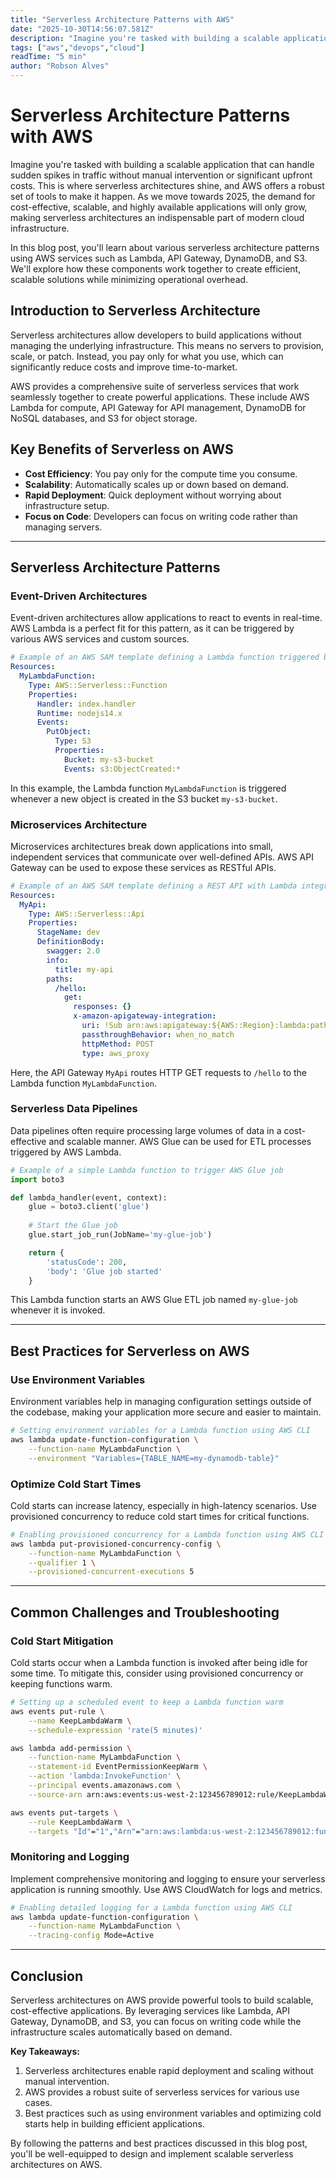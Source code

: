 ```yaml
---
title: "Serverless Architecture Patterns with AWS"
date: "2025-10-30T14:56:07.581Z"
description: "Imagine you're tasked with building a scalable application that can handle sudden spikes in traffic without manual intervention or significant upfront cost..."
tags: ["aws","devops","cloud"]
readTime: "5 min"
author: "Robson Alves"
---
```


# Serverless Architecture Patterns with AWS

Imagine you're tasked with building a scalable application that can handle sudden spikes in traffic without manual intervention or significant upfront costs. This is where serverless architectures shine, and AWS offers a robust set of tools to make it happen. As we move towards 2025, the demand for cost-effective, scalable, and highly available applications will only grow, making serverless architectures an indispensable part of modern cloud infrastructure.

In this blog post, you'll learn about various serverless architecture patterns using AWS services such as Lambda, API Gateway, DynamoDB, and S3. We'll explore how these components work together to create efficient, scalable solutions while minimizing operational overhead.

## Introduction to Serverless Architecture

Serverless architectures allow developers to build applications without managing the underlying infrastructure. This means no servers to provision, scale, or patch. Instead, you pay only for what you use, which can significantly reduce costs and improve time-to-market.

AWS provides a comprehensive suite of serverless services that work seamlessly together to create powerful applications. These include AWS Lambda for compute, API Gateway for API management, DynamoDB for NoSQL databases, and S3 for object storage.

## Key Benefits of Serverless on AWS

- **Cost Efficiency**: You pay only for the compute time you consume.
- **Scalability**: Automatically scales up or down based on demand.
- **Rapid Deployment**: Quick deployment without worrying about infrastructure setup.
- **Focus on Code**: Developers can focus on writing code rather than managing servers.

---

## Serverless Architecture Patterns

### Event-Driven Architectures

Event-driven architectures allow applications to react to events in real-time. AWS Lambda is a perfect fit for this pattern, as it can be triggered by various AWS services and custom sources.

```yaml
# Example of an AWS SAM template defining a Lambda function triggered by S3
Resources:
  MyLambdaFunction:
    Type: AWS::Serverless::Function
    Properties:
      Handler: index.handler
      Runtime: nodejs14.x
      Events:
        PutObject:
          Type: S3
          Properties:
            Bucket: my-s3-bucket
            Events: s3:ObjectCreated:*
```

In this example, the Lambda function `MyLambdaFunction` is triggered whenever a new object is created in the S3 bucket `my-s3-bucket`.

### Microservices Architecture

Microservices architectures break down applications into small, independent services that communicate over well-defined APIs. AWS API Gateway can be used to expose these services as RESTful APIs.

```yaml
# Example of an AWS SAM template defining a REST API with Lambda integration
Resources:
  MyApi:
    Type: AWS::Serverless::Api
    Properties:
      StageName: dev
      DefinitionBody:
        swagger: 2.0
        info:
          title: my-api
        paths:
          /hello:
            get:
              responses: {}
              x-amazon-apigateway-integration:
                uri: !Sub arn:aws:apigateway:${AWS::Region}:lambda:path/2015-03-31/functions/${MyLambdaFunction.Arn}/invocations
                passthroughBehavior: when_no_match
                httpMethod: POST
                type: aws_proxy
```

Here, the API Gateway `MyApi` routes HTTP GET requests to `/hello` to the Lambda function `MyLambdaFunction`.

### Serverless Data Pipelines

Data pipelines often require processing large volumes of data in a cost-effective and scalable manner. AWS Glue can be used for ETL processes triggered by AWS Lambda.

```python
# Example of a simple Lambda function to trigger AWS Glue job
import boto3

def lambda_handler(event, context):
    glue = boto3.client('glue')
    
    # Start the Glue job
    glue.start_job_run(JobName='my-glue-job')

    return {
        'statusCode': 200,
        'body': 'Glue job started'
    }
```

This Lambda function starts an AWS Glue ETL job named `my-glue-job` whenever it is invoked.

---

## Best Practices for Serverless on AWS

### Use Environment Variables

Environment variables help in managing configuration settings outside of the codebase, making your application more secure and easier to maintain.

```bash
# Setting environment variables for a Lambda function using AWS CLI
aws lambda update-function-configuration \
    --function-name MyLambdaFunction \
    --environment "Variables={TABLE_NAME=my-dynamodb-table}"
```

### Optimize Cold Start Times

Cold starts can increase latency, especially in high-latency scenarios. Use provisioned concurrency to reduce cold start times for critical functions.

```bash
# Enabling provisioned concurrency for a Lambda function using AWS CLI
aws lambda put-provisioned-concurrency-config \
    --function-name MyLambdaFunction \
    --qualifier 1 \
    --provisioned-concurrent-executions 5
```

---

## Common Challenges and Troubleshooting

### Cold Start Mitigation

Cold starts occur when a Lambda function is invoked after being idle for some time. To mitigate this, consider using provisioned concurrency or keeping functions warm.

```bash
# Setting up a scheduled event to keep a Lambda function warm
aws events put-rule \
    --name KeepLambdaWarm \
    --schedule-expression 'rate(5 minutes)'

aws lambda add-permission \
    --function-name MyLambdaFunction \
    --statement-id EventPermissionKeepWarm \
    --action 'lambda:InvokeFunction' \
    --principal events.amazonaws.com \
    --source-arn arn:aws:events:us-west-2:123456789012:rule/KeepLambdaWarm

aws events put-targets \
    --rule KeepLambdaWarm \
    --targets "Id"="1","Arn"="arn:aws:lambda:us-west-2:123456789012:function:MyLambdaFunction"
```

### Monitoring and Logging

Implement comprehensive monitoring and logging to ensure your serverless application is running smoothly. Use AWS CloudWatch for logs and metrics.

```bash
# Enabling detailed logging for a Lambda function using AWS CLI
aws lambda update-function-configuration \
    --function-name MyLambdaFunction \
    --tracing-config Mode=Active
```

---

## Conclusion

Serverless architectures on AWS provide powerful tools to build scalable, cost-effective applications. By leveraging services like Lambda, API Gateway, DynamoDB, and S3, you can focus on writing code while the infrastructure scales automatically based on demand.

**Key Takeaways:**

1. Serverless architectures enable rapid deployment and scaling without manual intervention.
2. AWS provides a robust suite of serverless services for various use cases.
3. Best practices such as using environment variables and optimizing cold starts help in building efficient applications.

By following the patterns and best practices discussed in this blog post, you'll be well-equipped to design and implement scalable serverless architectures on AWS.